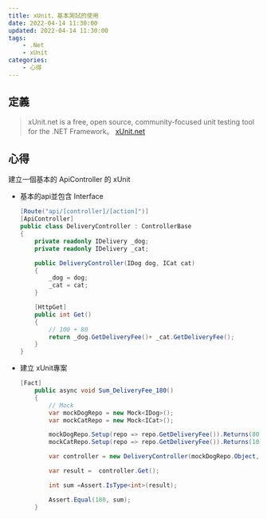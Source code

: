 ```yaml
---
title: xUnit、基本測試的使用
date: 2022-04-14 11:30:00
updated: 2022-04-14 11:30:00
tags: 
    - .Net
    - xUnit
categories:
    - 心得
---
```

## 定義
>xUnit.net is a free, open source, community-focused unit testing tool for the .NET Framework。
[xUnit.net](https://xunit.net/) 

## 心得

建立一個基本的 ApiController 的 xUnit

- 基本的api並包含 Interface
    ``` C#
    [Route("api/[controller]/[action]")]
    [ApiController]
    public class DeliveryController : ControllerBase
    {
        private readonly IDelivery _dog;
        private readonly IDelivery _cat;

        public DeliveryController(IDog dog, ICat cat)
        {
            _dog = dog;
            _cat = cat;
        }

        [HttpGet]
        public int Get()
        {
            // 100 + 80
            return _dog.GetDeliveryFee()+ _cat.GetDeliveryFee();
        }
    }
    ```
- 建立 xUnit專案
    ``` C#
    [Fact]
        public async void Sum_DeliveryFee_180()
        {
            // Mock
            var mockDogRepo = new Mock<IDog>();
            var mockCatRepo = new Mock<ICat>();

            mockDogRepo.Setup(repo => repo.GetDeliveryFee()).Returns(80);
            mockCatRepo.Setup(repo => repo.GetDeliveryFee()).Returns(100);

            var controller = new DeliveryController(mockDogRepo.Object, mockCatRepo.Object);

            var result =  controller.Get();

            int sum =Assert.IsType<int>(result);

            Assert.Equal(180, sum);
        }
    ```

